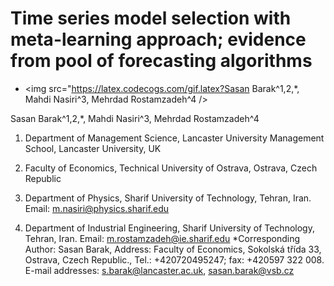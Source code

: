 # Time series model selection with meta-learning approach; evidence from pool of forecasting algorithms

- <img src="https://latex.codecogs.com/gif.latex?Sasan Barak^1,2,*,  Mahdi Nasiri^3, Mehrdad Rostamzadeh^4 /> 

Sasan Barak^1,2,*,  Mahdi Nasiri^3, Mehrdad Rostamzadeh^4

1. Department of Management Science, Lancaster University Management School,
Lancaster University, UK
2. Faculty of Economics, Technical University of Ostrava, Ostrava, Czech Republic
3. Department of Physics, Sharif University of Technology, Tehran, Iran. Email: m.nasiri@physics.sharif.edu

4. Department of Industrial Engineering, Sharif University of Technology, Tehran, Iran. Email: m.rostamzadeh@ie.sharif.edu
*Corresponding Author: Sasan Barak,
Address: Faculty of Economics, Sokolská třída 33, Ostrava, Czech Republic.,
Tel.: +420720495247; fax: +420597 322 008.
E-mail addresses: s.barak@lancaster.ac.uk, sasan.barak@vsb.cz

